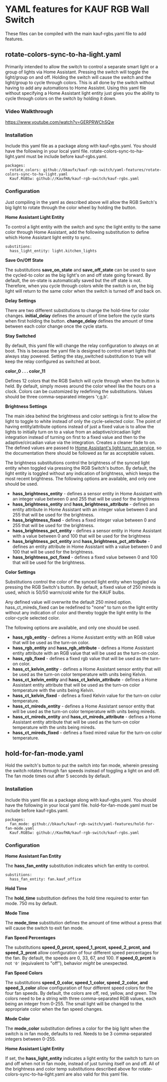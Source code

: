 # YAML features for KAUF RGB Wall Switch

These files can be compiled with the main kauf-rgbs.yaml file to add features.

## rotate-colors-sync-to-ha-light.yaml

Primarily intended to allow the switch to control a separate smart light or a group of lights via Home Assistant.  Pressing the switch will toggle the light/group on and off.  Holding the switch will cause the switch and the light/group to cycle through colors.  This is all done by the switch without having to add any automations to Home Assistnt.  Using this yaml file without specifying a Home Assistant light entity just gives you the ability to cycle through colors on the switch by holding it down.

### Video Walkthrough
https://www.youtube.com/watch?v=GERPRWChSQw

### Installation
Include this yaml file as a package along with kauf-rgbs.yaml.  You should have the following in your local yaml file.  rotate-colors-sync-to-ha-light.yaml must be include before kauf-rgbs.yaml.
```
packages:
  rotate_colors: github://bkaufx/kauf-rgb-switch/yaml-features/rotate-colors-sync-to-ha-light.yaml
  Kauf.RGBSw: github://KaufHA/kauf-rgb-switch/kauf-rgbs.yaml
```

### Configuration

Just compiling in the yaml as described above will allow the RGB Switch's big light to rotate through the color wheel by holding the button.

**Home Assistant Light Entity**

To control a light entity with the switch and sync the light entity to the same color through Home Assistant, add the following substitution to define which Home Assistant light entity to sync.

```
substitions:
  hass_light_entity: light.kitchen_lights
```

**Save On/Off State**

The substitutions **save_on_state** and **save_off_state** can be used to save the cycled-to color as the big light's on and off state going forward.  By default, the on-state is automatically saved but the off state is not.  Therefore, when you cycle through colors while the switch is on, the big light will return to the same color when the switch is turned off and back on.

**Delay Settings**

There are two different substitutions to change the hold-time for color changes.  **initial_delay** defines the amount of time before the cycle starts when first holding the button.  **change_delay** defines the amount of time between each color change once the cycle starts.

**Stay Switched**

By default, this yaml file will change the relay configuration to always on at boot.  This is because the yaml file is designed to control smart lights that always stay powered.  Setting the stay_switched substitution to true will keep the relay configured as switched at boot.

**color_0 . . . color_11**

Defines 12 colors that the RGB Switch will cycle through when the button is held.  By default, simply moves around the color wheel like the hours on a clock.  Colors can be customized by redefining the substitutions.  Values should be three comma-separated integers 'r,g,b'.

**Brightness Settings**

The main idea behind the brightness and color settings is first to allow the light to toggle to white instead of only the cycle-selected color.  The point of having entity/attribute options instead of just a fixed value is to allow the lights to initially turn on to a value from an adaptive/circadian light integration instead of turning on first to a fixed value and then to the adaptive/circadian value via the integration.  Creates a cleaner fade to on.  The defined values are passed to [Home Assistant's light.turn_on service](https://www.home-assistant.io/integrations/light/#service-lightturn_on), so the documentation there should be followed as far as acceptable values.

The brightness substitutions control the brightness of the synced light entity when toggled via pressing the RGB Switch's button.  By default, the light entity is toggled without any indication of brightness, which keeps the most recent brightness.  The following options are available, and only one should be used.

- **hass_brightness_entity** - defines a sensor entity in Home Assistant with an integer value between 0 and 255 that will be used for the brightness
- **hass_brightness_entity** and **hass_brightness_attribute** - defines an entity attribute in Home Assistant with an integer value between 0 and 255 that will be used for the brightness.
- **hass_brightness_fixed** - defines a fixed integer value between 0 and 255 that will be used for the brightness.
- **hass_brightness_pct_entity** - defines a sensor entity in Home Assistant with a value between 0 and 100 that will be used for the brightness
- **hass_brightness_pct_entity** and **hass_brightness_pct_attribute** - defines an entity attribute in Home Assistant with a value between 0 and 100 that will be used for the brightness.
- **hass_brightness_pct_fixed** - defines a fixed value between 0 and 100 that will be used for the brightness.

**Color Settings**

Substitutions control the color of the synced light entity when toggled via pressing the RGB Switch's button.  By default, a fixed value of 250 mireds is used, which is 50/50 warm/cold white for the KAUF bulbs.

Any defined value will overwrite the default 250 mired option.  hass_ct_mireds_fixed can be redefined to "none" to turn on the light entity without any indication of color and thereby toggle the light entity to the color-cycle selected color.

The following options are available, and only one should be used.

- **hass_rgb_entity** - defines a Home Assistant entity with an RGB value that will be used as the turn-on color.
- **hass_rgb_entity** and **hass_rgb_attribute** - defines a Home Assistant entity attribute with an RGB value that will be used as the turn-on color.
- **hass_rgb_fixed** - defines a fixed rgb value that will be used as the turn-on color.
- **hass_ct_kelvin_entity** - defines a Home Assistant sensor entity that will be used as the turn-on color temperature with units being Kelvin.
- **hass_ct_kelvin_entity** and **hass_ct_kelvin_attribute** - defines a Home Assistant entity attribute that will be used as the turn-on color temperature with the units being Kelvin.
- **hass_ct_kelvin_fixed** - defines a fixed Kelvin value for the turn-on color temperature.
- **hass_ct_mireds_entity** - defines a Home Assistant sensor entity that will be used as the turn-on color temperature with units being mireds.
- **hass_ct_mireds_entity** and **hass_ct_mireds_attribute** - defines a Home Assistant entity attribute that will be used as the turn-on color temperature with the units being mireds.
- **hass_ct_mireds_fixed** - defines a fixed mired value for the turn-on color temperature.

## hold-for-fan-mode.yaml

Hold the switch's button to put the switch into fan mode, wherein pressing the switch rotates through fan speeds instead of toggling a light on and off.  The fan mode times out after 5 seconds by default.

### Installation
Include this yaml file as a package along with kauf-rgbs.yaml.  You should have the following in your local yaml file.  hold-for-fan-mode.yaml must be include before kauf-rgbs.yaml.
```
packages:
  fan_mode: github://bkaufx/kauf-rgb-switch/yaml-features/hold-for-fan-mode.yaml
  Kauf.RGBSw: github://KaufHA/kauf-rgb-switch/kauf-rgbs.yaml
```

### Configuration

**Home Assistant Fan Entity**

The **hass_fan_entity** substitution indicates which fan entity to control.

```
substitions:
  hass_fan_entity: fan.kauf_office
```

**Hold Time**

The **hold_time** substitution defines the hold time required to enter fan mode.  750 ms by default.

**Mode Time**

The **mode_time** substitution defines the amount of time without a press that will cause the switch to exit fan mode.

**Fan Speed Percentages**

The substitutions **speed_0_prcnt, speed_1_prcnt, speed_2_prcnt, and speed_3_prcnt** allow configuration of four different speed percentages for the fan.  By default, the speeds are 0, 33, 67, and 100.  If **speed_0_prcnt** is not `'0'` (equivalent to "off"), behavior *might* be unexpected.

**Fan Speed Colors**

The substitutions **speed_0_color, speed_1_color, speed_2_color, and speed_3_color** allow configuration of four different speed colors for the four fan speeds.  By default, the colors are off, red, yellow, and green.  The colors need to be a string with three comma-separated RGB values, each being an integer from 0-255.  The small light will be changed to the appropriate color when the fan speed changes.

**Mode Color**

The **mode_color** substitution defines a color for the big light when the switch is in fan mode, defaults to red.  Needs to be 3 comma-separated integers between 0-255.

**Home Assistant Light Entity**

If set, the **hass_light_entity** indicates a light entity for the switch to turn on and off when not in fan mode, instead of just turning itself on and off.  All of the brightness and color temp substitutions described above for rotate-colors-sync-to-ha-light.yaml are also valid for this yaml file.
